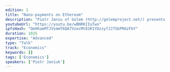 ```yaml
---
edition: 1
title: "Nano-payments on Ethereum"
description: "Piotr Janiu of Golem (http://golemproject.net/) presents on Nano-payments on the Ethereum blockchain"
youtubeUrl: "https://youtu.be/wBNRKIIuTwo"
ipfsHash: "QmXKaeMTJVsmmT6QA7VzocMt81R1YDzzyfJJ7SbPMdzFbY"
duration: 1025
expertise: "Advanced"
type: "Talk"
track: "Economics"
keywords: []
tags: ['Economics']
speakers: ['Piotr Janiuk']
---
```

